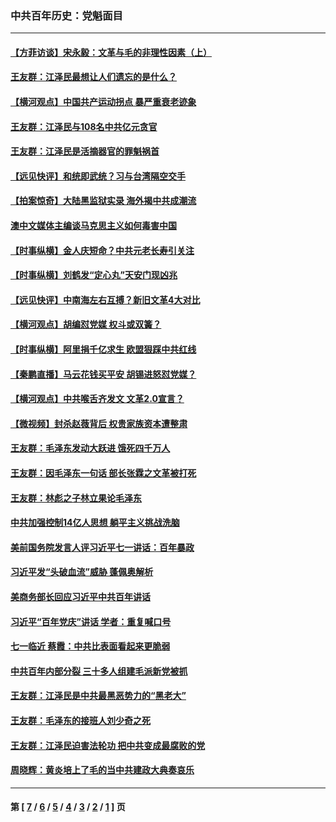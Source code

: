 ### 中共百年历史：党魁面目
---
#### [【方菲访谈】宋永毅：文革与毛的非理性因素（上）](../../pages/nf1176107/n13469956.md?06130430) 
#### [王友群：江泽民最想让人们遗忘的是什么？](../../pages/nf1176107/n13408949.md?06130430) 
#### [【横河观点】中国共产运动拐点 暴严重衰老迹象](../../pages/nf1176107/n13388333.md?06130430) 
#### [王友群：江泽民与108名中共亿元贪官](../../pages/nf1176107/n13352358.md?06130430) 
#### [王友群：江泽民是活摘器官的罪魁祸首](../../pages/nf1176107/n13336903.md?06130430) 
#### [【远见快评】和统即武统？习与台湾隔空交手](../../pages/nf1176107/n13297739.md?06130430) 
#### [【拍案惊奇】大陆黑监狱实录 海外揭中共成潮流](../../pages/nf1176107/n13288853.md?06130430) 
#### [澳中文媒体主编谈马克思主义如何毒害中国](../../pages/nf1176107/n13257387.md?06130430) 
#### [【时事纵横】金人庆短命？中共元老长寿引关注](../../pages/nf1176107/n13217934.md?06130430) 
#### [【时事纵横】刘鹤发“定心丸”天安门现凶兆](../../pages/nf1176107/n13215416.md?06130430) 
#### [【远见快评】中南海左右互搏？新旧文革4大对比](../../pages/nf1176107/n13214745.md?06130430) 
#### [【横河观点】胡编怼党媒 权斗或双簧？](../../pages/nf1176107/n13210864.md?06130430) 
#### [【时事纵横】阿里捐千亿求生 欧盟狠踩中共红线](../../pages/nf1176107/n13206431.md?06130430) 
#### [【秦鹏直播】马云花钱买平安 胡锡进怒怼党媒？](../../pages/nf1176107/n13206392.md?06130430) 
#### [【横河观点】中共喉舌齐发文 文革2.0宣言？](../../pages/nf1176107/n13201248.md?06130430) 
#### [【微视频】封杀赵薇背后 权贵家族资本遭整肃](../../pages/nf1176107/n13197798.md?06130430) 
#### [王友群：毛泽东发动大跃进 饿死四千万人](../../pages/nf1176107/n13177158.md?06130430) 
#### [王友群：因毛泽东一句话 部长张霖之文革被打死](../../pages/nf1176107/n13161711.md?06130430) 
#### [王友群：林彪之子林立果论毛泽东](../../pages/nf1176107/n13128622.md?06130430) 
#### [中共加强控制14亿人思想 躺平主义挑战洗脑](../../pages/nf1176107/n13094299.md?06130430) 
#### [美前国务院发言人评习近平七一讲话：百年暴政](../../pages/nf1176107/n13066986.md?06130430) 
#### [习近平发“头破血流”威胁 蓬佩奥解析](../../pages/nf1176107/n13063604.md?06130430) 
#### [美商务部长回应习近平中共百年讲话](../../pages/nf1176107/n13062903.md?06130430) 
#### [习近平“百年党庆”讲话 学者：重复喊口号](../../pages/nf1176107/n13061411.md?06130430) 
#### [七一临近 蔡霞：中共比表面看起来更脆弱](../../pages/nf1176107/n13056418.md?06130430) 
#### [中共百年内部分裂 三十多人组建毛派新党被抓](../../pages/nf1176107/n13044023.md?06130430) 
#### [王友群：江泽民是中共最黑恶势力的“黑老大”](../../pages/nf1176107/n13022180.md?06130430) 
#### [王友群：毛泽东的接班人刘少奇之死](../../pages/nf1176107/n12991772.md?06130430) 
#### [王友群：江泽民迫害法轮功 把中共变成最腐败的党](../../pages/nf1176107/n12947347.md?06130430) 
#### [周晓辉：黄炎培上了毛的当中共建政大典奏哀乐](../../pages/nf1176107/n12942780.md?06130430) 

---
#### 第 [ [7](./7.md?06130430) / [6](./6.md?06130430) / [5](./5.md?06130430) / [4](./4.md?06130430) / [3](./3.md?06130430) / [2](./2.md?06130430) / [1](./1.md?06130430) ] 页
